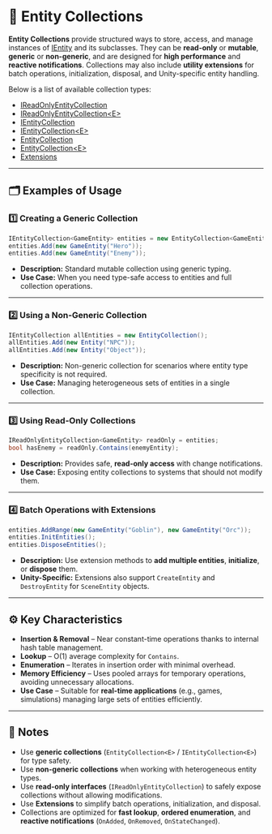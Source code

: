 # 🧩️ Entity Collections

**Entity Collections** provide structured ways to store, access, and manage instances
of [IEntity](../Entities/IEntity.md) and its subclasses. They can be **read-only** or **mutable**, **generic** or
**non-generic**, and are designed for **high performance** and **reactive notifications**. Collections may also include
**utility extensions** for batch operations, initialization, disposal, and Unity-specific
entity handling.

Below is a list of available collection types:

- [IReadOnlyEntityCollection](IReadOnlyEntityCollection.md) <!-- + -->
- [IReadOnlyEntityCollection&lt;E&gt;](IReadOnlyEntityCollection%601.md) <!-- + -->
- [IEntityCollection](IEntityCollection.md) <!-- + -->
- [IEntityCollection&lt;E&gt;](IEntityCollection%601.md) <!-- + -->
- [EntityCollection](EntityCollection.md) <!-- + -->
- [EntityCollection&lt;E&gt;](EntityCollection%601.md) <!-- + -->
- [Extensions](Extensions.md) <!-- + -->

---

## 🗂 Examples of Usage

### 1️⃣ Creating a Generic Collection

```csharp
IEntityCollection<GameEntity> entities = new EntityCollection<GameEntity>();
entities.Add(new GameEntity("Hero"));
entities.Add(new GameEntity("Enemy"));
```

- **Description:** Standard mutable collection using generic typing.
- **Use Case:** When you need type-safe access to entities and full collection operations.

---

### 2️⃣ Using a Non-Generic Collection

```csharp
IEntityCollection allEntities = new EntityCollection();
allEntities.Add(new Entity("NPC"));
allEntities.Add(new Entity("Object"));
```

- **Description:** Non-generic collection for scenarios where entity type specificity is not required.
- **Use Case:** Managing heterogeneous sets of entities in a single collection.

---

### 3️⃣ Using Read-Only Collections

```csharp
IReadOnlyEntityCollection<GameEntity> readOnly = entities;
bool hasEnemy = readOnly.Contains(enemyEntity);
```

- **Description:** Provides safe, **read-only access** with change notifications.
- **Use Case:** Exposing entity collections to systems that should not modify them.

---

### 4️⃣ Batch Operations with Extensions

```csharp
entities.AddRange(new GameEntity("Goblin"), new GameEntity("Orc"));
entities.InitEntities();
entities.DisposeEntities();
```

- **Description:** Use extension methods to **add multiple entities**, **initialize**, or **dispose** them.
- **Unity-Specific:** Extensions also support `CreateEntity` and `DestroyEntity` for `SceneEntity` objects.

---

## ⚙️ Key Characteristics

- **Insertion & Removal** – Near constant-time operations thanks to internal hash table management.
- **Lookup** – O(1) average complexity for `Contains`.
- **Enumeration** – Iterates in insertion order with minimal overhead.
- **Memory Efficiency** – Uses pooled arrays for temporary operations, avoiding unnecessary allocations.
- **Use Case** – Suitable for **real-time applications** (e.g., games, simulations) managing large sets of entities
  efficiently.

---


## 📝 Notes

- Use **generic collections** (`EntityCollection<E>` / `IEntityCollection<E>`) for type safety.
- Use **non-generic collections** when working with heterogeneous entity types.
- Use **read-only interfaces** (`IReadOnlyEntityCollection`) to safely expose collections without allowing
  modifications.
- Use **Extensions** to simplify batch operations, initialization, and disposal.
- Collections are optimized for **fast lookup**, **ordered enumeration**, and **reactive notifications** (`OnAdded`,
  `OnRemoved`, `OnStateChanged`).
